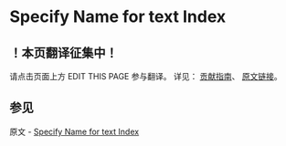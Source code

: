 # Specify Name for text Index

## ！本页翻译征集中！

请点击页面上方 EDIT THIS PAGE 参与翻译。
详见：
[贡献指南]( https://github.com/JinMuInfo/MongoDB-Manual-zh/blob/master/CONTRIBUTING.md )、
[原文链接](  https://docs.mongodb.com/manual/tutorial/avoid-text-index-name-limit/  )。

## 参见

原文 - [Specify Name for text Index]( https://docs.mongodb.com/manual/tutorial/avoid-text-index-name-limit/ )


